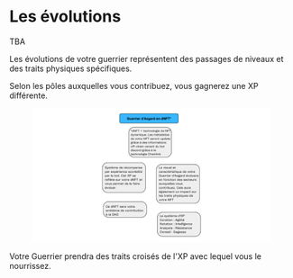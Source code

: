 # Les évolutions

TBA

Les évolutions de votre guerrier représentent des passages de niveaux et des traits physiques spécifiques.

Selon les pôles auxquelles vous contribuez, vous gagnerez une XP différente.&#x20;

<figure><img src="../../.gitbook/assets/Sans titre (13).png" alt=""><figcaption></figcaption></figure>

Votre Guerrier prendra des traits croisés de l'XP avec lequel vous le nourrissez.

